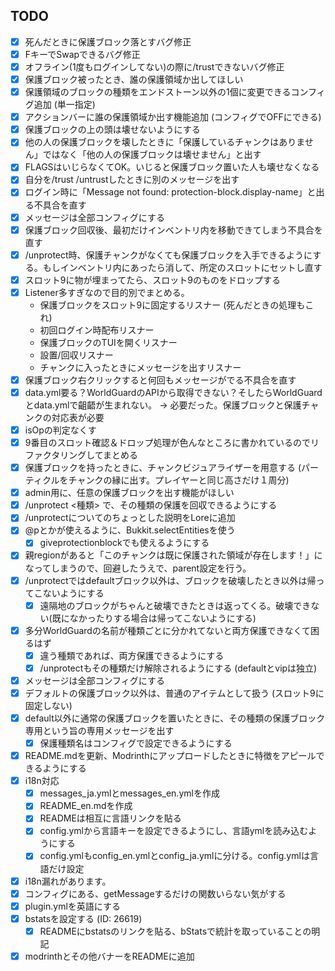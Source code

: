## TODO

- [x] 死んだときに保護ブロック落とすバグ修正
- [x] FキーでSwapできるバグ修正
- [x] オフライン(1度もログインしてない)の際に/trustできないバグ修正
- [x] 保護ブロック被ったとき、誰の保護領域か出してほしい
- [x] 保護領域のブロックの種類をエンドストーン以外の1個に変更できるコンフィグ追加 (単一指定)
- [x] アクションバーに誰の保護領域か出す機能追加 (コンフィグでOFFにできる)
- [x] 保護ブロックの上の頭は壊せないようにする
- [x] 他の人の保護ブロックを壊したときに「保護しているチャンクはありません」ではなく「他の人の保護ブロックは壊せません」と出す
- [x] FLAGSはいじらなくてOK。いじると保護ブロック置いた人も壊せなくなる
- [x] 自分を/trust /untrustしたときに別のメッセージを出す
- [x] ログイン時に「Message not found: protection-block.display-name」と出る不具合を直す
- [x] メッセージは全部コンフィグにする
- [x] 保護ブロック回収後、最初だけインベントリ内を移動できてしまう不具合を直す
- [x] /unprotect時、保護チャンクがなくても保護ブロックを入手できるようにする。もしインベントリ内にあったら消して、所定のスロットにセットし直す
- [x] スロット9に物が埋まってたら、スロット9のものをドロップする
- [x] Listener多すぎなので目的別でまとめる。
    - 保護ブロックをスロット9に固定するリスナー (死んだときの処理もこれ)
    - 初回ログイン時配布リスナー
    - 保護ブロックのTUIを開くリスナー
    - 設置/回収リスナー
    - チャンクに入ったときにメッセージを出すリスナー
- [x] 保護ブロック右クリックすると何回もメッセージがでる不具合を直す
- [x] data.yml要る？WorldGuardのAPIから取得できない？そしたらWorldGuardとdata.ymlで齟齬が生まれない。 → 必要だった。保護ブロックと保護チャンクの対応表が必要
- [x] isOpの判定なくす
- [x] 9番目のスロット確認＆ドロップ処理が色んなところに書かれているのでリファクタリングしてまとめる
- [x] 保護ブロックを持ったときに、チャンクビジュアライザーを用意する (パーティクルをチャンクの縁に出す。プレイヤーと同じ高さだけ１周分)
- [x] admin用に、任意の保護ブロックを出す機能がほしい
- [x] /unprotect <種類> で、その種類の保護を回収できるようにする
- [x] /unprotectについてのちょっとした説明をLoreに追加
- [x] @pとかが使えるように、Bukkit.selectEntitiesを使う
    - [x] giveprotectionblockでも使えるようにする
- [x] 親regionがあると「このチャンクは既に保護された領域が存在します！」になってしまうので、回避したうえで、parent設定を行う。
- [x] /unprotectではdefaultブロック以外は、ブロックを破壊したとき以外は帰ってこないようにする
    - [x] 遠隔地のブロックがちゃんと破壊できたときは返ってくる。破壊できない(既になかったりする場合は帰ってこないようにする)
- [x] 多分WorldGuardの名前が種類ごとに分かれてないと両方保護できなくて困るはず
    - [x] 違う種類であれば、両方保護できるようにする
    - [x] /unprotectもその種類だけ解除されるようにする (defaultとvipは独立)
- [x] メッセージは全部コンフィグにする
- [x] デフォルトの保護ブロック以外は、普通のアイテムとして扱う (スロット9に固定しない)
- [x] default以外に通常の保護ブロックを置いたときに、その種類の保護ブロック専用という旨の専用メッセージを出す
    - [x] 保護種類名はコンフィグで設定できるようにする
- [x] README.mdを更新、Modrinthにアップロードしたときに特徴をアピールできるようにする
- [x] i18n対応
    - [x] messages_ja.ymlとmessages_en.ymlを作成
    - [x] README_en.mdを作成
    - [x] READMEは相互に言語リンクを貼る
    - [x] config.ymlから言語キーを設定できるようにし、言語ymlを読み込むようにする
    - [x] config.ymlもconfig_en.ymlとconfig_ja.ymlに分ける。config.ymlは言語だけ設定
- [x] i18n漏れがあります。
- [x] コンフィグにある、getMessageするだけの関数いらない気がする
- [x] plugin.ymlを英語にする
- [x] bstatsを設定する (ID: 26619)
    - [x] READMEにbstatsのリンクを貼る、bStatsで統計を取っていることの明記
- [x] modrinthとその他バナーをREADMEに追加